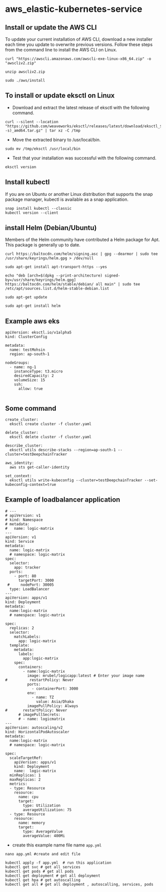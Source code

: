 # aws_elastic-kubernetes-service

## Install or update the AWS CLI
To update your current installation of AWS CLI, download a new installer each time you update to overwrite previous versions. Follow these steps from the command line to install the AWS CLI on Linux.
```
curl "https://awscli.amazonaws.com/awscli-exe-linux-x86_64.zip" -o "awscliv2.zip"
```
```
unzip awscliv2.zip
```
```
sudo ./aws/install
```

## To install or update eksctl on Linux

* Download and extract the latest release of eksctl with the following command.
```
curl --silent --location "https://github.com/weaveworks/eksctl/releases/latest/download/eksctl_$(uname -s)_amd64.tar.gz" | tar xz -C /tmp
````
* Move the extracted binary to /usr/local/bin.
 ```
sudo mv /tmp/eksctl /usr/local/bin
```
* Test that your installation was successful with the following command.
```
eksctl version
````

## Install kubectl

If you are on Ubuntu or another Linux distribution that supports the snap package manager, kubectl is available as a snap application.
```
snap install kubectl --classic
kubectl version --client
```


## install Helm (Debian/Ubuntu)
Members of the Helm community have contributed a Helm package for Apt. This package is generally up to date.
```
curl https://baltocdn.com/helm/signing.asc | gpg --dearmor | sudo tee /usr/share/keyrings/helm.gpg > /dev/null
```
```
sudo apt-get install apt-transport-https --yes
```
```
echo "deb [arch=$(dpkg --print-architecture) signed-by=/usr/share/keyrings/helm.gpg] https://baltocdn.com/helm/stable/debian/ all main" | sudo tee /etc/apt/sources.list.d/helm-stable-debian.list
```
```
sudo apt-get update
```
```
sudo apt-get install helm
```
## Example aws eks

```
apiVersion: eksctl.io/v1alpha5
kind: ClusterConfig

metadata:
  name: testMohsin
  region: ap-south-1

nodeGroups:
  - name: ng-1
    instanceType: t3.micro
    desiredCapacity: 2
    volumeSize: 15
    ssh:
      allow: true
      
  ```
  ## Some command
  ```
 create_cluster:
	eksctl create cluster -f cluster.yaml

delete_cluster:
	eksctl delete cluster -f cluster.yaml

describe_cluster:
	eksctl utils describe-stacks --region=ap-south-1 --cluster=testDeepchainTracker

aws_identity:
	aws sts get-caller-identity

set_context:
	eksctl utils write-kubeconfig --cluster=testDeepchainTracker --set-kubeconfig-context=true
```
## Example of loadbalancer application
```
# ---
# apiVersion: v1
# kind: Namespace
# metadata:
#   name: logic-matrix
---
apiVersion: v1
kind: Service
metadata:
  name: logic-matrix
  # namespace: logic-matrix
spec:
  selector:
    app: tracker
  ports:
    - port: 80
      targetPort: 3000
 #     nodePort: 30005
  type: LoadBalancer
---
apiVersion: apps/v1
kind: Deployment
metadata:
  name:logic-matrix
  # namespace: logic-matrix

spec:
  replicas: 2
  selector:
    matchLabels:
      app: logic-matrix
  template:
    metadata:
      labels:
        app:logic-matrix
    spec:
      containers:
        - name:logic-matrix
          image: mrubel/logicapp:latest # Enter your image name
#          restartPolicy: Never
          ports:
            - containerPort: 3000
          env:
            - name: TZ
              value: Asia/Dhaka
          imagePullPolicy: Always
#       restartPolicy: Never
      # imagePullSecrets:
      # - name: logicmatrix
---
apiVersion: autoscaling/v2
kind: HorizontalPodAutoscaler
metadata:
  name:logic-matrix
  # namespace: logic-matrix

spec:
  scaleTargetRef:
    apiVersion: apps/v1
    kind: Deployment
    name:  logic-matrix
  minReplicas: 1
  maxReplicas: 2
  metrics:
  - type: Resource
    resource:
      name: cpu
      target:
        type: Utilization
        averageUtilization: 75
  - type: Resource
    resource:
      name: memory
      target:
        type: AverageValue
        averageValue: 400Mi
```
* create this example name file name ``` app.yml ``` 

``` nano app.yml #create and edit file ```

``` 
kubectl apply -f app.yml  # run this application 
kubectl get svc # get all services
kubectl get pods # get all pods
kubectl get deployment # get all deployment
kubectl get hpa # get autoscalling
kubectl get all # get all deployment , autoscalling, services, pods
```



